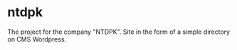 # ntdpk
The project for the company "NTDPK". Site in the form of a simple directory on CMS Wordpress.  
